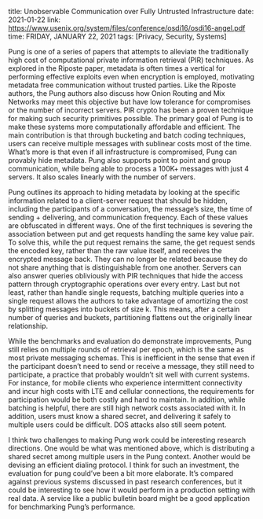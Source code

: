 title: Unobservable Communication over Fully Untrusted Infrastructure
date: 2021-01-22
link: https://www.usenix.org/system/files/conference/osdi16/osdi16-angel.pdf
time: FRIDAY, JANUARY 22, 2021
tags: [Privacy, Security, Systems]

Pung is one of a series of papers that attempts to alleviate the traditionally high cost of computational private information retrieval (PIR) techniques. As explored in the Riposte paper, metadata is often times a vertical for performing effective exploits even when encryption is employed, motivating metadata free communication without trusted parties. Like the Riposte authors, the Pung authors also discuss how Onion Routing and Mix Networks may meet this objective but have low tolerance for compromises or the number of incorrect servers. PIR crypto has been a proven technique for making such security primitives possible. The primary goal of Pung is to make these systems more computationally affordable and efficient. The main contribution is that through bucketing and batch coding techniques, users can receive multiple messages with sublinear costs most of the time. What’s more is that even if all infrastructure is compromised, Pung can provably hide metadata. Pung also supports point to point and group communication, while being able to process a 100K+ messages with just 4 servers. It also scales linearly with the number of servers.

Pung outlines its approach to hiding metadata by looking at the specific information related to a client-server request that should be hidden, including the participants of a conversation, the message’s size, the time of sending + delivering, and communication frequency. Each of these values are obfuscated in different ways. One of the first techniques is severing the association between put and get requests handling the same key value pair. To solve this, while the put request remains the same, the get request sends the encoded key, rather than the raw value itself, and receives the encrypted message back. They can no longer be related because they do not share anything that is distinguishable from one another. Servers can also answer queries obliviously with PIR techniques that hide the access pattern through cryptographic operations over every entry. Last but not least, rather than handle single requests, batching multiple queries into a single request allows the authors to take advantage of amortizing the cost by splitting messages into buckets of size k. This means, after a certain number of queries and buckets, partitioning flattens out the originally linear relationship.

While the benchmarks and evaluation do demonstrate improvements, Pung still relies on multiple rounds of retrieval per epoch, which is the same as most private messaging schemas. This is inefficient in the sense that even if the participant doesn’t need to send or receive a message, they still need to participate, a practice that probably wouldn’t sit well with current systems. For instance, for mobile clients who experience intermittent connectivity and incur high costs with LTE and cellular connections, the requirements for participation would be both costly and hard to maintain. In addition, while batching is helpful, there are still high network costs associated with it. In addition, users must know a shared secret, and delivering it safely to multiple users could be difficult. DOS attacks also still seem potent.

I think two challenges to making Pung work could be interesting research directions. One would be what was mentioned above, which is distributing a shared secret among multiple users in the Pung context. Another would be devising an efficient dialing protocol. I think for such an investment, the evaluation for pung could’ve been a bit more elaborate. It’s compared against previous systems discussed in past research conferences, but it could be interesting to see how it would perform in a production setting with real data. A service like a public bulletin board might be a good application for benchmarking Pung’s performance.
